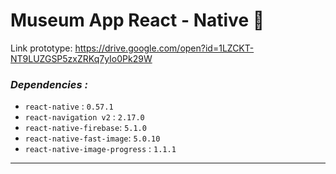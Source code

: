 
# Museum App React - Native :rainbow:
Link prototype: https://drive.google.com/open?id=1LZCKT-NT9LUZGSP5zxZRKq7yIo0Pk29W
### _Dependencies :_

- `react-native` : `0.57.1`
- `react-navigation v2` : `2.17.0`
- `react-native-firebase`: `5.1.0`
- `react-native-fast-image`: `5.0.10`
- `react-native-image-progress` : `1.1.1`
***

